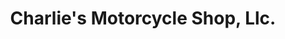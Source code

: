 ---
title: "Charlie's Motorcycle Shop, Llc."
url: /boerne/charlies-motorcycle-shop-llc/
shop: motorcycle
---